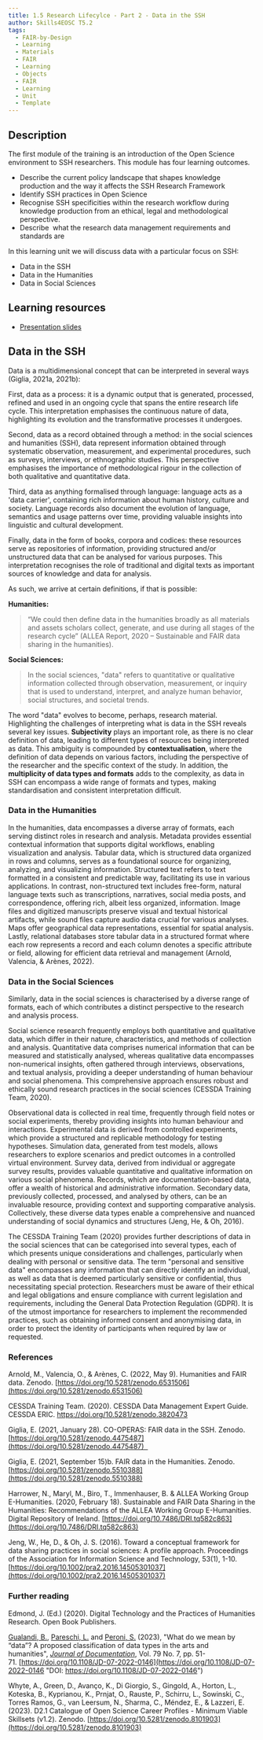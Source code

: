 ```yaml
---
title: 1.5 Research Lifecylce - Part 2 - Data in the SSH
author: Skills4EOSC T5.2
tags:
  - FAIR-by-Design
  - Learning
  - Materials
  - FAIR
  - Learning
  - Objects
  - FAIR
  - Learning
  - Unit
  - Template
---
```

## Description

The first module of the training is an introduction of the Open Science environment to SSH researchers. This module has four learning outcomes.

- Describe the current policy landscape that shapes knowledge production and the way it affects the SSH Research Framework
- Identify SSH practices in Open Science
- Recognise SSH specificities within the research workflow during knowledge production from an ethical, legal and methodological perspective.
- Describe  what the research data management requirements and standards are

In this learning unit we will discuss data with a particular focus on SSH:

- Data in the SSH
- Data in the Humanities
- Data in Social Sciences

## Learning resources

- [Presentation slides](https://docs.google.com/presentation/d/12pZkgoUSe-WLyUflf2CT-FMHrMY8hIwp/edit?usp=sharing&ouid=102604071504748959042&rtpof=true&sd=true)

## Data in the SSH

Data is a multidimensional concept that can be interpreted in several ways (Giglia, 2021a, 2021b):

First, data as a process: it is a dynamic output that is generated, processed, refined and used in an ongoing cycle that spans the entire research life cycle. This interpretation emphasises the continuous nature of data, highlighting its evolution and the transformative processes it undergoes.

Second, data as a record obtained through a method: in the social sciences and humanities (SSH), data represent information obtained through systematic observation, measurement, and experimental procedures, such as surveys, interviews, or ethnographic studies. This perspective emphasises the importance of methodological rigour in the collection of both qualitative and quantitative data.

Third, data as anything formalised through language: language acts as a 'data carrier', containing rich information about human history, culture and society. Language records also document the evolution of language, semantics and usage patterns over time, providing valuable insights into linguistic and cultural development.

Finally, data in the form of books, corpora and codices: these resources serve as repositories of information, providing structured and/or unstructured data that can be analysed for various purposes. This interpretation recognises the role of traditional and digital texts as important sources of knowledge and data for analysis. 

As such, we arrive at certain definitions, if that is possible:

**Humanities:**
> “We could then define data in the humanities broadly as all materials and assets scholars collect, generate, and use during all stages of the research cycle” (ALLEA Report, 2020 – Sustainable and FAIR data sharing in the humanities).

**Social Sciences:**
> In the social sciences, "data" refers to quantitative or qualitative information collected through observation, measurement, or inquiry that is used to understand, interpret, and analyze human behavior, social structures, and societal trends.

The word "data" evolves to become, perhaps, research material. Highlighting the challenges of interpreting what is data in the SSH reveals several key issues. **Subjectivity** plays an important role, as there is no clear definition of data, leading to different types of resources being interpreted as data. This ambiguity is compounded by **contextualisation**, where the definition of data depends on various factors, including the perspective of the researcher and the specific context of the study. In addition, the **multiplicity of data types and formats** adds to the complexity, as data in SSH can encompass a wide range of formats and types, making standardisation and consistent interpretation difficult.

### Data in the Humanities

In the humanities, data encompasses a diverse array of formats, each serving distinct roles in research and analysis. Metadata provides essential contextual information that supports digital workflows, enabling visualization and analysis. Tabular data, which is structured data organized in rows and columns, serves as a foundational source for organizing, analyzing, and visualizing information. Structured text refers to text formatted in a consistent and predictable way, facilitating its use in various applications. In contrast, non-structured text includes free-form, natural language texts such as transcriptions, narratives, social media posts, and correspondence, offering rich, albeit less organized, information. Image files and digitized manuscripts preserve visual and textual historical artifacts, while sound files capture audio data crucial for various analyses. Maps offer geographical data representations, essential for spatial analysis. Lastly, relational databases store tabular data in a structured format where each row represents a record and each column denotes a specific attribute or field, allowing for efficient data retrieval and management (Arnold, Valencia, & Arènes, 2022).

### Data in the Social Sciences

Similarly, data in the social sciences is characterised by a diverse range of formats, each of which contributes a distinct perspective to the research and analysis process. 

Social science research frequently employs both quantitative and qualitative data, which differ in their nature, characteristics, and methods of collection and analysis. Quantitative data comprises numerical information that can be measured and statistically analysed, whereas qualitative data encompasses non-numerical insights, often gathered through interviews, observations, and textual analysis, providing a deeper understanding of human behaviour and social phenomena. This comprehensive approach ensures robust and ethically sound research practices in the social sciences (CESSDA Training Team, 2020).

Observational data is collected in real time, frequently through field notes or social experiments, thereby providing insights into human behaviour and interactions. Experimental data is derived from controlled experiments, which provide a structured and replicable methodology for testing hypotheses. Simulation data, generated from test models, allows researchers to explore scenarios and predict outcomes in a controlled virtual environment. Survey data, derived from individual or aggregate survey results, provides valuable quantitative and qualitative information on various social phenomena.  Records, which are documentation-based data, offer a wealth of historical and administrative information. Secondary data, previously collected, processed, and analysed by others, can be an invaluable resource, providing context and supporting comparative analysis. Collectively, these diverse data types enable a comprehensive and nuanced understanding of social dynamics and structures (Jeng, He, & Oh, 2016).

The CESSDA Training Team (2020) provides further descriptions of data in the social sciences that can be categorised into several types, each of which presents unique considerations and challenges, particularly when dealing with personal or sensitive data. The term "personal and sensitive data" encompasses any information that can directly identify an individual, as well as data that is deemed particularly sensitive or confidential, thus necessitating special protection. Researchers must be aware of their ethical and legal obligations and ensure compliance with current legislation and requirements, including the General Data Protection Regulation (GDPR). It is of the utmost importance for researchers to implement the recommended practices, such as obtaining informed consent and anonymising data, in order to protect the identity of participants when required by law or requested.


### References

Arnold, M., Valencia, O., & Arènes, C. (2022, May 9). Humanities and FAIR data. Zenodo. [https://doi.org/10.5281/zenodo.6531506](https://doi.org/10.5281/zenodo.6531506)

CESSDA Training Team. (2020). CESSDA Data Management Expert Guide. CESSDA ERIC. https://doi.org/10.5281/zenodo.3820473

Giglia, E. (2021, January 28). CO-OPERAS: FAIR data in the SSH. Zenodo. [https://doi.org/10.5281/zenodo.4475487](https://doi.org/10.5281/zenodo.4475487)  

Giglia, E. (2021, September 15)b. FAIR data in the Humanities. Zenodo. [https://doi.org/10.5281/zenodo.5510388](https://doi.org/10.5281/zenodo.5510388)

Harrower, N., Maryl, M., Biro, T., Immenhauser, B. & ALLEA Working Group E-Humanities. (2020, February 18). Sustainable and FAIR Data Sharing in the Humanities: Recommendations of the ALLEA Working Group E-Humanities. Digital Repository of Ireland. [https://doi.org/10.7486/DRI.tq582c863](https://doi.org/10.7486/DRI.tq582c863)

Jeng, W., He, D., & Oh, J. S. (2016). Toward a conceptual framework for data sharing practices in social sciences: A profile approach. Proceedings of the Association for Information Science and Technology, 53(1), 1-10. [https://doi.org/10.1002/pra2.2016.14505301037](https://doi.org/10.1002/pra2.2016.14505301037)
  
### Further reading

Edmond, J. (Ed.) (2020). Digital Technology and the Practices of Humanities Research. Open Book Publishers.

[Gualandi, B.](https://www.emerald.com/insight/search?q=Bianca%20Gualandi "Bianca Gualandi"), [Pareschi, L.](https://www.emerald.com/insight/search?q=Luca%20Pareschi "Luca Pareschi") and [Peroni, S.](https://www.emerald.com/insight/search?q=Silvio%20Peroni "Silvio Peroni") (2023), "What do we mean by “data”? A proposed classification of data types in the arts and humanities", _[Journal of Documentation](https://www.emerald.com/insight/publication/issn/0022-0418)_, Vol. 79 No. 7, pp. 51-71. [https://doi.org/10.1108/JD-07-2022-0146](https://doi.org/10.1108/JD-07-2022-0146 "DOI: https://doi.org/10.1108/JD-07-2022-0146")

Whyte, A., Green, D., Avanço, K., Di Giorgio, S., Gingold, A., Horton, L., Koteska, B., Kyprianou, K., Prnjat, O., Rauste, P., Schirru, L., Sowinski, C., Torres Ramos, G., van Leersum, N., Sharma, C., Méndez, E., & Lazzeri, E. (2023). D2.1 Catalogue of Open Science Career Profiles - Minimum Viable Skillsets (v1.2). Zenodo. [https://doi.org/10.5281/zenodo.8101903](https://doi.org/10.5281/zenodo.8101903)


